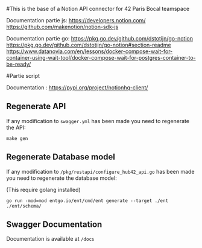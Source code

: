 #This is the base of a Notion API connector for 42 Paris Bocal teamspace

Documentation partie js:
https://developers.notion.com/
https://github.com/makenotion/notion-sdk-js

Documentation partie go:
https://pkg.go.dev/github.com/dstotijn/go-notion
https://pkg.go.dev/github.com/dstotijn/go-notion#section-readme
https://www.datanovia.com/en/lessons/docker-compose-wait-for-container-using-wait-tool/docker-compose-wait-for-postgres-container-to-be-ready/

#Partie script

Documentation :
https://pypi.org/project/notionhq-client/


## Regenerate API
If any modification to `swagger.yml` has been made you need to regenerate the API:
```
make gen
```


## Regenerate Database model
If any modification to `/pkg/restapi/configure_hub42_api.go` has been made you need to regenerate the database model:

(This require golang installed)
```
go run -mod=mod entgo.io/ent/cmd/ent generate --target ./ent ./ent/schema/
```


## Swagger Documentation
Documentation is available at `/docs`
